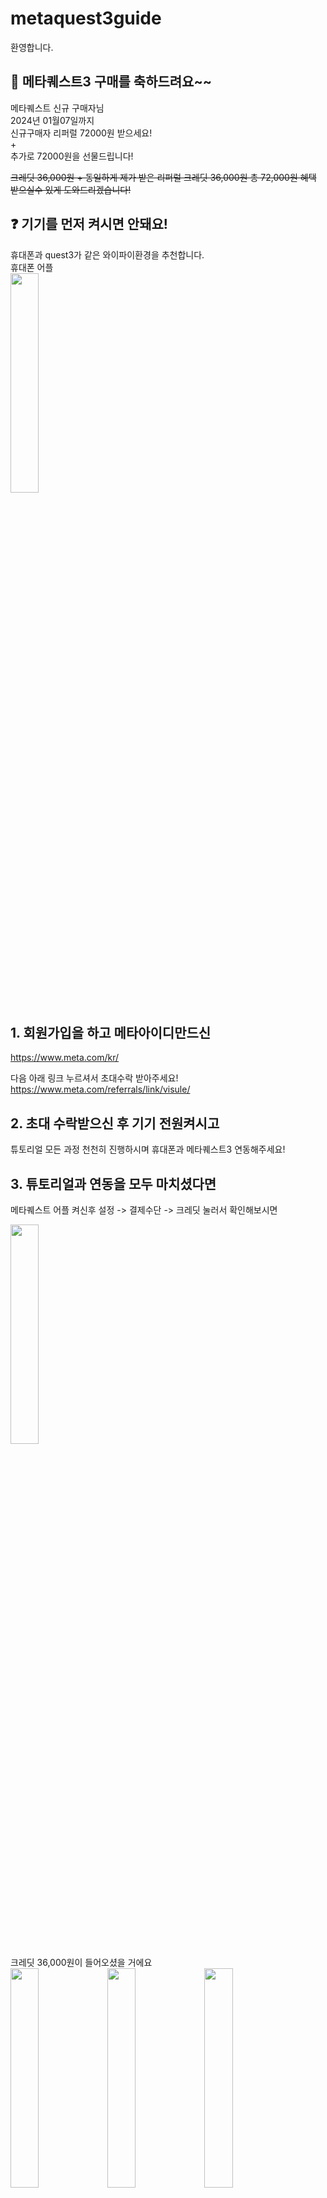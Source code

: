 # metaquest3guide
환영합니다.


## 🙌 **메타퀘스트3** 구매를 축하드려요~~

메타퀘스트 신규 구매자님 ​<br/>
2024년 01월07일까지 <br/>
신규구매자 리퍼럴 72000원 받으세요! <br/>
+<br/>
추가로 72000원을 선물드립니다!<br/>

<del>크레딧 36,000원 + 동일하게 제가 받은 리퍼럴 크레딧 36,000원
총 72,000원 혜택 받으실수 있게 도와드리겠습니다!</del>

## ❓ 기기를 먼저 켜시면 안돼요!
휴대폰과 quest3가 같은 와이파이환경을 추천합니다. <br/>
휴대폰 어플 <br/>
<img src="https://github.com/metaquest3/metaquest3guide/assets/155597424/422be818-d177-46b1-8012-773338942587" width="30%" height="30%"/>
<br>
## 1. 회원가입을 하고 메타아이디만드신
https://www.meta.com/kr/


다음 아래 링크 누르셔서 초대수락 받아주세요!​
https://www.meta.com/referrals/link/visule/
​
## 2. 초대 수락받으신 후 기기 전원켜시고
튜토리얼 모든 과정 천천히 진행하시며
휴대폰과 메타퀘스트3 연동해주세요!
​
## 3. 튜토리얼과 연동을 모두 마치셨다면
메타퀘스트 어플 켜신후
설정 -> 결제수단 -> 크레딧 눌러서 확인해보시면 <br/>

<img src="https://github.com/metaquest3/metaquest3guide/assets/155597424/95a5c496-7352-4f1b-8969-b50a4cf45dc7"  width="30%" height="30%"/>

 <br/>
크레딧 36,000원이 들어오셨을 거에요
 <br/>
<img src="https://github.com/metaquest3/metaquest3guide/assets/155597424/5fcdc470-2d5b-45cd-9695-8ece5ef1c50e"  width="30%" height="30%"/>
<img src="https://github.com/metaquest3/metaquest3guide/assets/155597424/97b5ad2b-7c16-4c61-867e-d149841e7e70"  width="30%" height="30%"/>
<img src="https://github.com/metaquest3/metaquest3guide/assets/155597424/afcc2650-784e-4728-a680-cb14d9815584"  width="30%" height="30%"/>

 <br/>
정상적으로 크레딧 들어온 것 확인후 오픈채팅방 들어오셔서 <br/>
<h2> %% VR게임 바로 자신의 크레딧으로 구매하지 마시고 할인받은 링크 받아 구매추천 %%</h2>
원하는 게임 알려주시면 보내드립니다! <br/>
 <br/>
메타퀘스트 신규구매자 리퍼럴 문의방 
 <br/>
https://open.kakao.com/o/shEzzAZf
 <br/>


